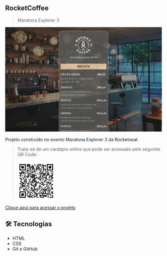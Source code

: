 ## RocketCoffee
> Maratona Explorer 3

![preview](./.github/preview.png)

Projeto construído no evento Maratona Explorer 3 da Rocketseat

> Trata-se de um cardápio online que pode ser acessado pelo seguinte QR Code:
\
\
![preview](./.github/rocketcoffee-qrcode.jpg)

[Clique aqui para acessar o projeto](https://campodonio.github.io/rocketcoffee/)

## 🛠 Tecnologias 

- HTML
- CSS
- Git e GitHub

